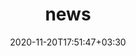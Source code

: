---
title: "news"
date: 2020-11-20T17:51:47+03:30
draft: false
headless: true

# all icons by [feathericons.com](https://https://feathericons.com//) are supported
show_news_icons: true
default_news_icon: "info  " # "file-text"

num_news: 5

news_items:
- text: "Its offical! I'll be commencing my Ph.D. at LSU starting Spring 2024! 🥳 #GeauxTigers"
  icon: "zap"
  date: 2023-11-20
  formatted_date: "[October 2023]"
# - text: "How to deploy in the era of cloud services?"
#   link: https://https://feathericons.com//
#   extra_text: "Software Engineering Daily Podcast"
#   icon: "activity"
#   date: 2022-11-20
#   formatted_date: "[Feb. 2021]"
---